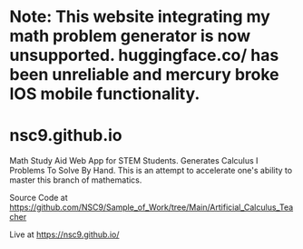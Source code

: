 # Note: This website integrating my math problem generator is now unsupported. huggingface.co/ has been unreliable and mercury broke IOS mobile functionality.
# nsc9.github.io
Math Study Aid Web App for STEM Students. Generates Calculus I Problems To Solve By Hand. This is an attempt to accelerate one's ability to master this branch of mathematics. 

Source Code at https://github.com/NSC9/Sample_of_Work/tree/Main/Artificial_Calculus_Teacher

Live at https://nsc9.github.io/
